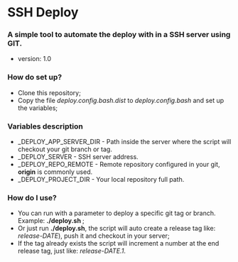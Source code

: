 # SSH Deploy #

### A simple tool to automate the deploy with in a SSH server using GIT. ###

* version: 1.0

### How do set up? ###

* Clone this repository;
* Copy the file *deploy.config.bash.dist* to *deploy.config.bash* and set up the variables;

### Variables description ###

* \_DEPLOY_APP_SERVER_DIR - Path inside the server where the script will checkout your git branch or tag.
* \_DEPLOY_SERVER         - SSH server address.
* \_DEPLOY_REPO_REMOTE    - Remote repository configured in your git, **origin** is commonly used.
* \_DEPLOY_PROJECT_DIR    - Your local repository full path.

### How do I use? ###

* You can run with a parameter to deploy a specific git tag or branch. Example: **./deploy.sh <branch tag>**;
* Or just run **./deploy.sh**, the script will auto create a release tag like: _release-DATE_), push it and checkout in your server;
* If the tag already exists the script will increment a number at the end release tag, just like: _release-DATE.1_.
